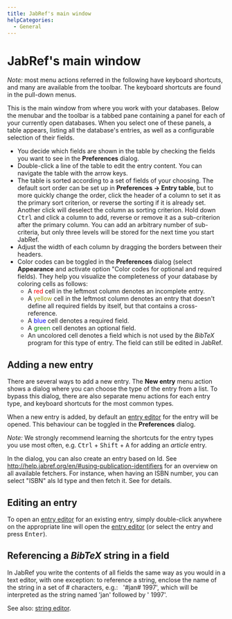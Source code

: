 ```yaml
---
title: JabRef's main window
helpCategories:
  - General
---
```

# JabRef's main window

*Note:* most menu actions referred in the following have keyboard shortcuts, and many are available from the toolbar. The keyboard shortcuts are found in the pull-down menus.

This is the main window from where you work with your databases. Below the menubar and the toolbar is a tabbed pane containing a panel for each of your currently open databases. When you select one of these panels, a table appears, listing all the database's entries, as well as a configurable selection of their fields.

- You decide which fields are shown in the table by checking the fields you want to see in the **Preferences** dialog.
- Double-click a line of the table to edit the entry content. You can navigate the table with the arrow keys.
- The table is sorted according to a set of fields of your choosing. The default sort order can be set up in **Preferences → Entry table**, but to more quickly change the order, click the header of a column to set it as the primary sort criterion, or reverse the sorting if it is already set. Another click will deselect the column as sorting criterion. Hold down <kbd>Ctrl</kbd> and click a column to add, reverse or remove it as a sub-criterion after the primary column. You can add an arbitrary number of sub-criteria, but only three levels will be stored for the next time you start JabRef.
- Adjust the width of each column by dragging the borders between their headers.
- Color codes can be toggled in the **Preferences** dialog (select **Appearance** and activate option "Color codes for optional and required fields). They help you visualize the completeness of your database by coloring cells as follows: 
    - A <span style="color: red">red</span> cell in the leftmost column denotes an incomplete entry.
    - A <span style="color: #909000">yellow</span> cell in the leftmost column denotes an entry that doesn't define all required fields by itself, but that contains a cross-reference.
    - A <span style="color: blue">blue</span> cell denotes a required field.
    - A <span style="color: green">green</span> cell denotes an optional field.
    - An uncolored cell denotes a field which is not used by the *BibTeX* program for this type of entry. The field can still be edited in JabRef.

## Adding a new entry

There are several ways to add a new entry. The **New entry** menu action shows a dialog where you can choose the type of the entry from a list. To bypass this dialog, there are also separate menu actions for each entry type, and keyboard shortcuts for the most common types.

When a new entry is added, by default an [entry editor](EntryEditor) for the entry will be opened. This behaviour can be toggled in the **Preferences** dialog.

*Note:* We strongly recommend learning the shortcuts for the entry types you use most often, e.g. <kbd>Ctrl</kbd> + <kbd>Shift</kbd> + <kbd>A</kbd> for adding an *article* entry.

In the dialog, you can also create an entry based on Id. See <http://help.jabref.org/en/#using-publication-identifiers> for an overview on all available fetchers. For instance, when having an ISBN number, you can select "ISBN" als Id type and then fetch it. See <ISBNtoBibTeX> for details.

## Editing an entry

To open an [entry editor](EntryEditor) for an existing entry, simply double-click anywhere on the appropriate line will open the [entry editor](EntryEditor) (or select the entry and press <kbd>Enter</kbd>).

## Referencing a *BibTeX* string in a field

In JabRef you write the contents of all fields the same way as you would in a text editor, with one exception: to reference a string, enclose the name of the string in a set of \# characters, e.g.:   '\#jan\# 1997', which will be interpreted as the string named 'jan' followed by ' 1997'.

See also: [string editor](StringEditor).